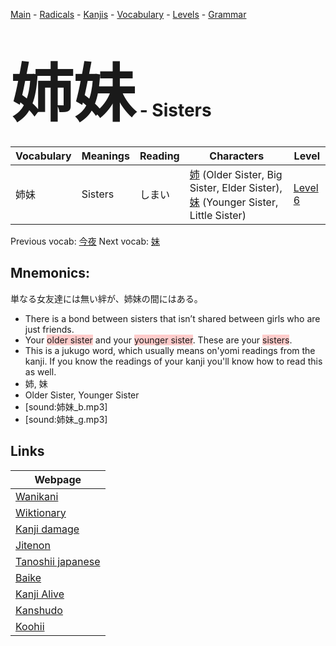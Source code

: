 <style> bigfont {font-size: 100px}</style>
[Main](../README.md) -
[Radicals](../radicals.md) -
[Kanjis](../kanjis.md) -
[Vocabulary](../vocabulary.md) -
[Levels](../levels.md) -
[Grammar](../grammar.md)
# <bigfont> 姉妹</bigfont> - Sisters 

| Vocabulary | Meanings | Reading | Characters | Level |
| --- | --- | --- | --- | --- |
| 姉妹 | Sisters | しまい |  [姉](../kanjis/姉.md) (Older Sister, Big Sister, Elder Sister), [妹](../kanjis/妹.md) (Younger Sister, Little Sister) | [Level 6](../levels/wk_level6.md) |

Previous vocab: [今夜](今夜.md) Next vocab: [妹](妹.md) 

## Mnemonics:
単なる女友達には無い絆が、姉妹の間にはある。
* There is a bond between sisters that isn’t shared between girls who are just friends.
* Your <span style="background-color:#ffcccb"> older sister</span> and your <span style="background-color:#ffcccb"> younger sister</span>. These are your <span style="background-color:#ffcccb"> sisters</span>.
* This is a jukugo word, which usually means on'yomi readings from the kanji. If you know the readings of your kanji you'll know how to read this as well.
* 姉, 妹
* Older Sister, Younger Sister
* [sound:姉妹_b.mp3]
* [sound:姉妹_g.mp3]


## Links 

| Webpage |
| --- |
| [Wanikani          ](https://www.wanikani.com/kanji/姉妹) |
| [Wiktionary        ](https://en.wiktionary.org/wiki/姉妹) |
| [Kanji damage      ](http://www.kanjidamage.com/kanji/search?utf8=✓&q=姉妹) |
| [Jitenon           ](https://jitenon.com/kanji/姉妹) |
| [Tanoshii japanese ](https://www.tanoshiijapanese.com/dictionary/kanji.cfm?k=姉妹) |
| [Baike             ](https://baike.baidu.com/item/姉妹) |
| [Kanji Alive       ](https://app.kanjialive.com/姉妹) |
| [Kanshudo          ](https://www.kanshudo.com/searchmn?q=姉妹) |
| [Koohii            ](https://kanji.koohii.com/study/kanji/姉妹) |
